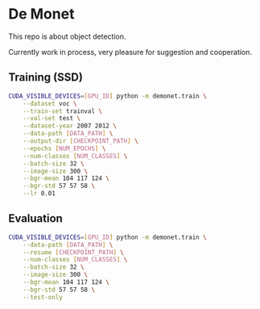 # De Monet

This repo is about object detection.

Currently work in process, very pleasure for suggestion and cooperation.

## Training (SSD)

```sh
CUDA_VISIBLE_DEVICES=[GPU_ID] python -m demonet.train \
    --dataset voc \
    --train-set trainval \
    --val-set test \
    --dataset-year 2007 2012 \
    --data-path [DATA_PATH] \
    --output-dir [CHECKPOINT_PATH] \
    --epochs [NUM_EPOCHS] \
    --num-classes [NUM_CLASSES] \
    --batch-size 32 \
    --image-size 300 \
    --bgr-mean 104 117 124 \
    --bgr-std 57 57 58 \
    --lr 0.01
```

## Evaluation

```sh
CUDA_VISIBLE_DEVICES=[GPU_ID] python -m demonet.train \
    --data-path [DATA_PATH] \
    --resume [CHECKPOINT_PATH] \
    --num-classes [NUM_CLASSES] \
    --batch-size 32 \
    --image-size 300 \
    --bgr-mean 104 117 124 \
    --bgr-std 57 57 58 \
    --test-only
```
